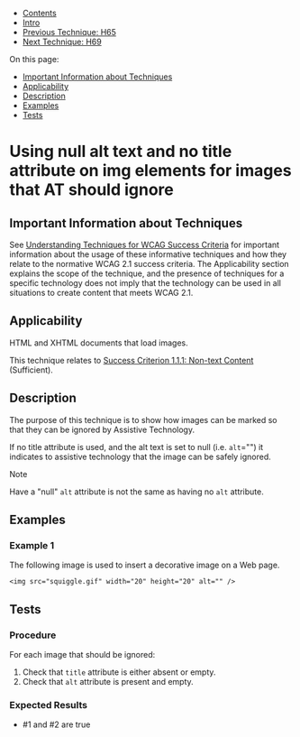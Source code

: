 -   [Contents](https://www.w3.org/WAI/WCAG21/Techniques/#techniques "Table of Contents")
-   [Intro](https://www.w3.org/WAI/WCAG21/Techniques/#introduction "Introduction to Techniques")
-   [Previous Technique: H65](H65)
-   [Next Technique: H69](H69)

On this page:

-   [Important Information about Techniques](#important-information)
-   [Applicability](#applicability)
-   [Description](#description)
-   [Examples](#examples)
-   [Tests](#tests)

Using null alt text and no title attribute on img elements for images that AT should ignore
===========================================================================================

Important Information about Techniques
--------------------------------------

See [Understanding Techniques for WCAG Success Criteria](https://www.w3.org/WAI/WCAG21/Understanding/understanding-techniques) for important information about the usage of these informative techniques and how they relate to the normative WCAG 2.1 success criteria. The Applicability section explains the scope of the technique, and the presence of techniques for a specific technology does not imply that the technology can be used in all situations to create content that meets WCAG 2.1.

Applicability
-------------

HTML and XHTML documents that load images.

This technique relates to [Success Criterion 1.1.1: Non-text Content](https://www.w3.org/WAI/WCAG21/Understanding/non-text-content) (Sufficient).

Description
-----------

The purpose of this technique is to show how images can be marked so that they can be ignored by Assistive Technology.

If no title attribute is used, and the alt text is set to null (i.e. `alt`="") it indicates to assistive technology that the image can be safely ignored.

Note

Have a "null" `alt` attribute is not the same as having no `alt` attribute.

Examples
--------

### Example 1

The following image is used to insert a decorative image on a Web page.

    <img src="squiggle.gif" width="20" height="20" alt="" />

Tests
-----

### Procedure

For each image that should be ignored:

1.  Check that `title` attribute is either absent or empty.
2.  Check that `alt` attribute is present and empty.

### Expected Results

-   \#1 and \#2 are true
